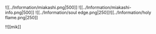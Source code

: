 ![[../Information/miakashi.png|500]]
![[../Information/miakashi-info.png|500]]
![[../Information/soul edge.png|250]]![[../Information/holy flame.png|250]]

!![[mik]]